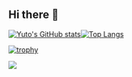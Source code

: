 ## Hi there 👋

 [![Yuto's GitHub stats](https://github-readme-stats.vercel.app/api?username=yuto-yoshimuta&theme=vue-dark&show_icons=true)](https://github.com/yuto-yoshimuta/github-readme-stats)[![Top Langs](https://github-readme-stats.vercel.app/api/top-langs/?username=yuto-yoshimuta&theme=vue-dark&show_icons=true&layout=compact)](https://github.com/yuto-yoshimuta/github-readme-stats)

[![trophy](https://github-profile-trophy.vercel.app/?username=yuto-yoshimuta)](https://github.com/yuto-yoshimuta/github-profile-trophy)

![](https://komarev.com/ghpvc/?username=yuto-yoshimuta)

<!--
**yuto-yoshimuta/yuto-yoshimuta** is a ✨ _special_ ✨ repository because its `README.md` (this file) appears on your GitHub profile.

Here are some ideas to get you started:

- 🔭 I’m currently working on ...
- 🌱 I’m currently learning ...
- 👯 I’m looking to collaborate on ...
- 🤔 I’m looking for help with ...
- 💬 Ask me about ...
- 📫 How to reach me: ...
- 😄 Pronouns: ...
- ⚡ Fun fact: ...
-->
